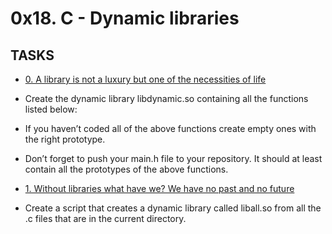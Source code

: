 # 0x18. C - Dynamic libraries


## TASKS


- [0. A library is not a luxury but one of the necessities of life](libmy.a)


- Create the dynamic library libdynamic.so containing all the functions listed below:


- If you haven’t coded all of the above functions create empty ones with the right prototype.


- Don’t forget to push your main.h file to your repository. It should at least contain all the prototypes of the above functions.


- [1. Without libraries what have we? We have no past and no future](create_static_lib.sh)


- Create a script that creates a dynamic library called liball.so from all the .c files that are in the current directory.
